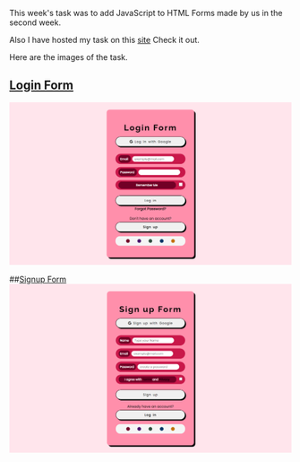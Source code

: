 This week's task was to add JavaScript to HTML Forms made by us in the second week. <br>

Also I have hosted my task on this [site](https://task4-crework.netlify.app/) Check it out. <br>

Here are the images of the task.

## [Login Form](./HTML/login.html)
![Login Form](./Images/login%20form.png)

##[Signup Form](./HTML/signup.html)
![Signup Form](./Images/sign%20up%20form.png)